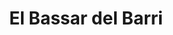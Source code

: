---
title: "El Bassar del Barri"
url: /sant-andreu-de-la-barca/el-bassar-del-barri/
shop: tienda de variedades
---